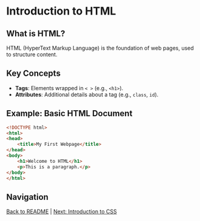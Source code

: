 # Introduction to HTML

## What is HTML?  
HTML (HyperText Markup Language) is the foundation of web pages, used to structure content.  

## Key Concepts  
- **Tags**: Elements wrapped in `< >` (e.g., `<h1>`).  
- **Attributes**: Additional details about a tag (e.g., `class`, `id`).  

## Example: Basic HTML Document  
```html
<!DOCTYPE html>
<html>
<head>
    <title>My First Webpage</title>
</head>
<body>
    <h1>Welcome to HTML</h1>
    <p>This is a paragraph.</p>
</body>
</html>
```

## Navigation  
[Back to README](README.md) | [Next: Introduction to CSS](02-css.md)
